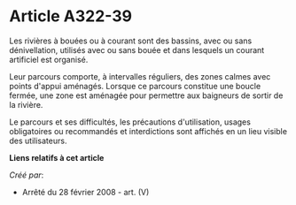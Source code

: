 # Article A322-39

Les rivières à bouées ou à courant sont des bassins, avec ou sans dénivellation, utilisés avec ou sans bouée et dans lesquels
un courant artificiel est organisé.

Leur parcours comporte, à intervalles réguliers, des zones calmes avec points d'appui aménagés. Lorsque ce parcours constitue
une boucle fermée, une zone est aménagée pour permettre aux baigneurs de sortir de la rivière.

Le parcours et ses difficultés, les précautions d'utilisation, usages obligatoires ou recommandés et interdictions sont
affichés en un lieu visible des utilisateurs.

**Liens relatifs à cet article**

_Créé par_:

  - Arrêté du 28 février 2008 - art. (V)
